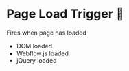 # Page Load Trigger 🧪

Fires when page has loaded

* DOM loaded
* Webflow.js loaded
* jQuery loaded&#x20;



